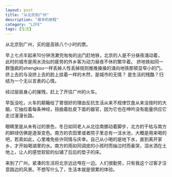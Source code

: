 ```yaml
---
layout: post
title: "从北京到广州"
description: "艰辛的旅程"
category: "LIFE"
tags: [生活]
---
```


  从北京到广州，买的是高铁八个小时的票。

  早上七点半起来10分钟洗漱完匆匆的出门赶地铁，北京的人是不分昼夜涌动着，此时的城市是用水流似的疲劳的外乡客为动力昼夜不休的繁华着。
挤地铁如同一群饿疯的shengkou一样丢掉人性丢掉规则推推搡搡的涌向地铁那顿显窄小的门。挤上去的与没挤上去的脸上挂着一样的木然，是城市的无情？
是生活的残酷？归结为一个无以言表的心情。

  经过层层身心的摧残，赶上了开往广州的火车。

  早饭没吃，火车的颠簸给了胃很好的理由反抗生活从来不规律饮食从来没按时的大脑，它抽拉着每条神经，扭曲着肚皮下面的器官，因为它也在呻吟没有能量供应它走过漫漫长路。

  眼睛里是从未有过的景色，冬日如同老人从北往南挪动着脚步，北方的干枯与南方的鲜绿仿佛是道渐变色。南方的农田里或者院子里总有一洼水池，大概是用来喝的吧，若真如此，心里难免些许同情与庆幸。自己从小喝的是地下水，直到离开家乡，才开始喝湖里的水。南方的雨如同调皮的小孩时而抽泣时而豪哭，泪水洒在土地上，让人的感觉软软的似铺了后后的垫子的床。

  来到了广州，紧凑的生活将北京远远甩在一边。人们很勤劳，只有我这个过客才注意路边的风景。不想写什么了，生活本就是很累的体验。
